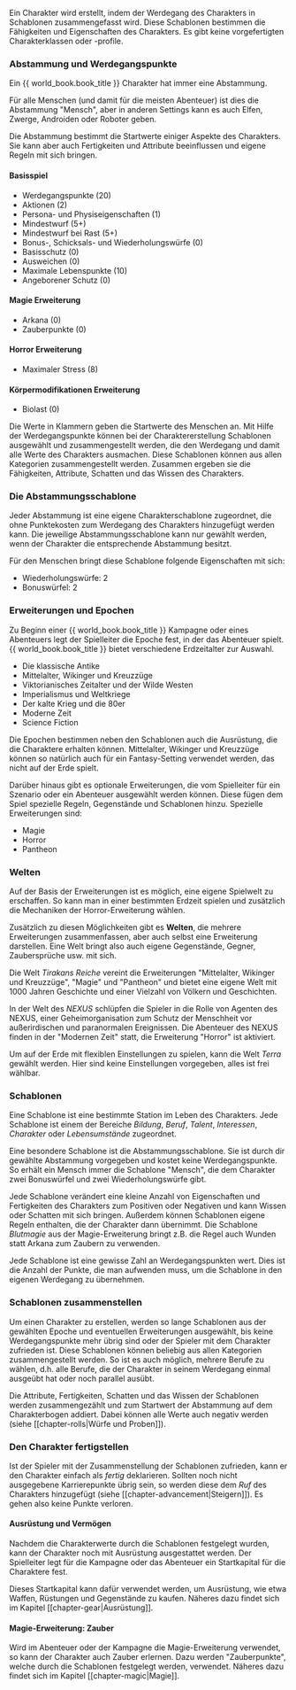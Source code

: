 Ein Charakter wird erstellt, indem der Werdegang des Charakters in Schablonen zusammengefasst wird. Diese Schablonen bestimmen die Fähigkeiten und Eigenschaften des Charakters. Es gibt keine vorgefertigten Charakterklassen oder -profile.

### Abstammung und Werdegangspunkte

Ein {{ world_book.book_title }} Charakter hat immer eine Abstammung.

Für alle Menschen (und damit für die meisten Abenteuer) ist dies die Abstammung "Mensch", aber in anderen Settings kann es auch Elfen, Zwerge, Androiden oder Roboter geben. 

Die Abstammung bestimmt die Startwerte einiger Aspekte des Charakters. Sie kann aber auch Fertigkeiten und Attribute beeinflussen und eigene Regeln mit sich bringen.

#### Basisspiel

* Werdegangspunkte (20)
* Aktionen (2)
* Persona- und Physiseigenschaften (1)
* Mindestwurf (5+)
* Mindestwurf bei Rast (5+)
* Bonus-, Schicksals- und Wiederholungswürfe (0)
* Basisschutz (0)
* Ausweichen (0)
* Maximale Lebenspunkte (10)
* Angeborener Schutz (0)

#### Magie Erweiterung

* Arkana (0)
* Zauberpunkte (0)

#### Horror Erweiterung

* Maximaler Stress (8)

#### Körpermodifikationen Erweiterung

* Biolast (0)

Die Werte in Klammern geben die Startwerte des Menschen an. Mit Hilfe der Werdegangspunkte können bei der Charaktererstellung Schablonen ausgewählt und zusammengestellt werden, die den Werdegang und damit alle Werte des Charakters ausmachen. Diese Schablonen können aus allen Kategorien zusammengestellt werden. Zusammen ergeben sie die Fähigkeiten, Attribute, Schatten und das Wissen des Charakters.

### Die Abstammungsschablone

Jeder Abstammung ist eine eigene Charakterschablone zugeordnet, die ohne Punktekosten zum Werdegang des Charakters hinzugefügt werden kann. Die jeweilige Abstammungsschablone kann nur gewählt werden, wenn der Charakter die entsprechende Abstammung besitzt.

Für den Menschen bringt diese Schablone folgende Eigenschaften mit sich:

* Wiederholungswürfe: 2
* Bonuswürfel: 2

### Erweiterungen und Epochen

Zu Beginn einer {{ world_book.book_title }} Kampagne oder eines Abenteuers legt der Spielleiter die Epoche fest, in der das Abenteuer spielt. {{ world_book.book_title }} bietet verschiedene Erdzeitalter zur Auswahl.

* Die klassische Antike
* Mittelalter, Wikinger und Kreuzzüge
* Viktorianisches Zeitalter und der Wilde Westen
* Imperialismus und Weltkriege
* Der kalte Krieg und die 80er
* Moderne Zeit
* Science Fiction

Die Epochen bestimmen neben den Schablonen auch die Ausrüstung, die die Charaktere erhalten können. Mittelalter, Wikinger und Kreuzzüge können so natürlich auch für ein Fantasy-Setting verwendet werden, das nicht auf der Erde spielt.

Darüber hinaus gibt es optionale Erweiterungen, die vom Spielleiter für ein Szenario oder ein Abenteuer ausgewählt werden können. Diese fügen dem Spiel spezielle Regeln, Gegenstände und Schablonen hinzu. Spezielle Erweiterungen sind:

* Magie
* Horror
* Pantheon

### Welten

Auf der Basis der Erweiterungen ist es möglich, eine eigene Spielwelt zu erschaffen. So kann man in einer bestimmten Erdzeit spielen und zusätzlich die Mechaniken der Horror-Erweiterung wählen. 

Zusätzlich zu diesen Möglichkeiten gibt es **Welten**, die mehrere Erweiterungen zusammenfassen, aber auch selbst eine Erweiterung darstellen. Eine Welt bringt also auch eigene Gegenstände, Gegner, Zaubersprüche usw. mit sich.

Die Welt *Tirakans Reiche* vereint die Erweiterungen "Mittelalter, Wikinger und Kreuzzüge", "Magie" und "Pantheon" und bietet eine eigene Welt mit 1000 Jahren Geschichte und einer Vielzahl von Völkern und Geschichten.

In der Welt des *NEXUS* schlüpfen die Spieler in die Rolle von Agenten des NEXUS, einer Geheimorganisation zum Schutz der Menschheit vor außerirdischen und paranormalen Ereignissen. Die Abenteuer des NEXUS finden in der "Modernen Zeit" statt, die Erweiterung "Horror" ist aktiviert.

Um auf der Erde mit flexiblen Einstellungen zu spielen, kann die Welt *Terra* gewählt werden. Hier sind keine Einstellungen vorgegeben, alles ist frei wählbar.

### Schablonen

Eine Schablone ist eine bestimmte Station im Leben des Charakters. Jede Schablone ist einem der Bereiche *Bildung*, *Beruf*, *Talent*, *Interessen*, *Charakter* oder *Lebensumstände* zugeordnet. 

Eine besondere Schablone ist die Abstammungsschablone. Sie ist durch dir gewählte Abstammung vorgegeben und kostet keine Werdegangspunkte. So erhält ein Mensch immer die Schablone "Mensch", die dem Charakter zwei Bonuswürfel und zwei Wiederholungswürfe gibt.

Jede Schablone verändert eine kleine Anzahl von Eigenschaften und Fertigkeiten des Charakters zum Positiven oder Negativen und kann Wissen oder Schatten mit sich bringen. Außerdem können Schablonen eigene Regeln enthalten, die der Charakter dann übernimmt. Die Schablone *Blutmagie* aus der Magie-Erweiterung bringt z.B. die Regel auch Wunden statt Arkana zum Zaubern zu verwenden. 

Jede Schablone ist eine gewisse Zahl an Werdegangspunkten wert. Dies ist die Anzahl der Punkte, die man aufwenden muss, um die Schablone in den eigenen Werdegang zu übernehmen. 

### Schablonen zusammenstellen

Um einen Charakter zu erstellen, werden so lange Schablonen aus der gewählten Epoche und eventuellen Erweiterungen ausgewählt, bis keine Werdegangspunkte mehr übrig sind oder der Spieler mit dem Charakter zufrieden ist. Diese Schablonen können beliebig aus allen Kategorien zusammengestellt werden. So ist es auch möglich, mehrere Berufe zu wählen, d.h. alle Berufe, die der Charakter in seinem Werdegang einmal ausgeübt hat oder noch parallel ausübt. 

Die Attribute, Fertigkeiten, Schatten und das Wissen der Schablonen werden zusammengezählt und zum Startwert der Abstammung auf dem Charakterbogen addiert. Dabei können alle Werte auch negativ werden (siehe [[chapter-rolls|Würfe und Proben]]).

### Den Charakter fertigstellen

Ist der Spieler mit der Zusammenstellung der Schablonen zufrieden, kann er den Charakter einfach als *fertig* deklarieren. Sollten noch nicht ausgegebene Karrierepunkte übrig sein, so werden diese dem *Ruf* des Charakters hinzugefügt (siehe [[chapter-advancement|Steigern]]). Es gehen also keine Punkte verloren.

#### Ausrüstung und Vermögen

Nachdem die Charakterwerte durch die Schablonen festgelegt wurden, kann der Charakter noch mit Ausrüstung ausgestattet werden. Der Spielleiter legt für die Kampagne oder das Abenteuer ein Startkapital für die Charaktere fest.

Dieses Startkapital kann dafür verwendet werden, um Ausrüstung, wie etwa Waffen, Rüstungen und Gegenstände zu kaufen. Näheres dazu findet sich im Kapitel [[chapter-gear|Ausrüstung]].

#### Magie-Erweiterung: Zauber

Wird im Abenteuer oder der Kampagne die Magie-Erweiterung verwendet, so kann der Charakter auch Zauber erlernen. Dazu werden "Zauberpunkte", welche durch die Schablonen festgelegt werden, verwendet. Näheres dazu findet sich im Kapitel [[chapter-magic|Magie]].
